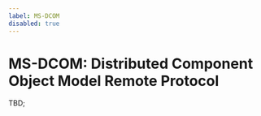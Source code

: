 ```yaml
---
label: MS-DCOM
disabled: true
---
```


# MS-DCOM: Distributed Component Object Model Remote Protocol

TBD;